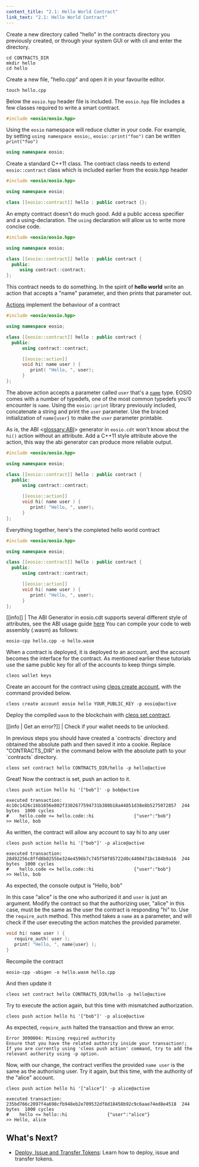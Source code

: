 ```yaml
---
content_title: "2.1: Hello World Contract"
link_text: "2.1: Hello World Contract"
---
```

Create a new directory called "hello" in the contracts directory you previously created, or through your system GUI or with cli and enter the directory.

```shell
cd CONTRACTS_DIR
mkdir hello
cd hello
```
Create a new file, "hello.cpp" and open it in your favourite editor.

```shell
touch hello.cpp
```
Below the `eosio.hpp` header file is included. The `eosio.hpp` file includes a few classes required to write a smart contract.

```cpp
#include <eosio/eosio.hpp>
```
Using the `eosio` namespace will reduce clutter in your code. For example, by setting `using namespace eosio;`, `eosio::print("foo")` can be written `print("foo")`

```cpp
using namespace eosio;
```
Create a standard C++11 class. The contract class needs to extend `eosio::contract` class which is included earlier from the eosio.hpp header

```cpp
#include <eosio/eosio.hpp>

using namespace eosio;

class [[eosio::contract]] hello : public contract {};
```
An empty contract doesn't do much good. Add a public access specifier and a using-declaration. The `using` declaration will allow us to write more concise code.

```cpp
#include <eosio/eosio.hpp>

using namespace eosio;

class [[eosio::contract]] hello : public contract {
  public:
  	 using contract::contract;
};
```
This contract needs to do something. In the spirit of **hello world** write an action that accepts a "name" parameter, and then prints that parameter out.

<!--Links to virtual directory created by glossary generator-->
[Actions](../../glossary/index/#action) implement the behaviour of a contract

```cpp
#include <eosio/eosio.hpp>

using namespace eosio;

class [[eosio::contract]] hello : public contract {
  public:
      using contract::contract;

      [[eosio::action]]
      void hi( name user ) {
         print( "Hello, ", user);
      }
};
```
The above action accepts a parameter called `user` that's a [`name`](https://developers.eos.io/manuals/eosio.cdt/latest/structeosio_1_1name) type. EOSIO comes with a number of typedefs, one of the most common typedefs you'll encounter is `name`. Using the `eosio::print` library previously included, concatenate a string and print the `user` parameter. Use the braced initialization of `name{user}` to make the `user` parameter printable.

As is, the ABI <<glossary:ABI>> generator in `eosio.cdt` won't know about the `hi()` action without an attribute. Add a C++11 style attribute above the action, this way the abi generator can produce more reliable output.

```cpp
#include <eosio/eosio.hpp>

using namespace eosio;

class [[eosio::contract]] hello : public contract {
  public:
      using contract::contract;

      [[eosio::action]]
      void hi( name user ) {
         print( "Hello, ", user);
      }
};

```
Everything together, here's the completed hello world contract

```cpp
#include <eosio/eosio.hpp>

using namespace eosio;

class [[eosio::contract]] hello : public contract {
  public:
      using contract::contract;

      [[eosio::action]]
      void hi( name user ) {
         print( "Hello, ", user);
      }
};
```

[[info]]
| The ABI Generator in eosio.cdt supports several different style of attributes, see the ABI usage guide [here](./03_understanding-ABI-files.md)
You can compile your code to web assembly (.wasm) as follows:

```shell
eosio-cpp hello.cpp -o hello.wasm
```
When a contract is deployed, it is deployed to an account, and the account becomes the interface for the contract. As mentioned earlier these tutorials use the same public key for all of the accounts to keep things simple.

```shell
cleos wallet keys
```
Create an account for the contract using [cleos create account](https://developers.eos.io/manuals/eos/latest/cleos/command-reference/create/account), with the command provided below.

```shell
cleos create account eosio hello YOUR_PUBLIC_KEY -p eosio@active
```
Deploy the compiled `wasm` to the blockchain with [cleos set contract](https://developers.eos.io/manuals/eos/latest/cleos/command-reference/set/set-contract).

[[info | Get an error?]]
| Check if your wallet needs to be unlocked.

<div class="no-contracts-helper">In previous steps you should have created a `contracts` directory and obtained the absolute path and then saved it into a cookie. Replace "CONTRACTS_DIR" in the command below with the absolute path to your `contracts` directory.</div>

```shell
cleos set contract hello CONTRACTS_DIR/hello -p hello@active

```
Great! Now the contract is set, push an action to it.

```shell
cleos push action hello hi '["bob"]' -p bob@active
```

```shell
executed transaction: 4c10c1426c16b1656e802f3302677594731b380b18a44851d38e8b5275072857  244 bytes  1000 cycles
#    hello.code <= hello.code::hi               {"user":"bob"}
>> Hello, bob
```
As written, the contract will allow any account to say hi to any user

```shell
cleos push action hello hi '["bob"]' -p alice@active

```

```shell
executed transaction: 28d92256c8ffd8b0255be324e4596b7c745f50f85722d0c4400471bc184b9a16  244 bytes  1000 cycles
#    hello.code <= hello.code::hi               {"user":"bob"}
>> Hello, bob
```
As expected, the console output is "Hello, bob"

In this case "alice" is the one who authorized it and `user` is just an argument. Modify the contract so that the authorizing user, "alice" in this case, must be the same as the user the contract is responding "hi" to. Use the `require_auth` method. This method takes a `name` as a parameter, and will check if the user executing the action matches the provided parameter.

```cpp
void hi( name user ) {
   require_auth( user );
   print( "Hello, ", name{user} );
}
```
Recompile the contract

```shell
eosio-cpp -abigen -o hello.wasm hello.cpp

```
And then update it

```shell
cleos set contract hello CONTRACTS_DIR/hello -p hello@active
```
Try to execute the action again, but this time with mismatched authorization.

```shell
cleos push action hello hi '["bob"]' -p alice@active
```
As expected, `require_auth` halted the transaction and threw an error.

```shell
Error 3090004: Missing required authority
Ensure that you have the related authority inside your transaction!;
If you are currently using 'cleos push action' command, try to add the relevant authority using -p option.
```
Now, with our change, the contract verifies the provided `name user` is the same as the authorising user. Try it again, but this time, with the authority of the "alice" account.

```shell
cleos push action hello hi '["alice"]' -p alice@active
```


```shell
executed transaction: 235bd766c2097f4a698cfb948eb2e709532df8d18458b92c9c6aae74ed8e4518  244 bytes  1000 cycles
#    hello <= hello::hi               {"user":"alice"}
>> Hello, alice
```

## What's Next?
- [Deploy, Issue and Transfer Tokens](./02_deploy-issue-and-transfer-tokens.md): Learn how to deploy, issue and transfer tokens.
